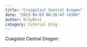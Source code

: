```yaml
---
title: "Craigslist Central Oregon"
date: "2023-04-03 08:26:47 +0300"
author: NrdyBhu1
category: tutorial blog
---
```

Craigslist Central Oregon
